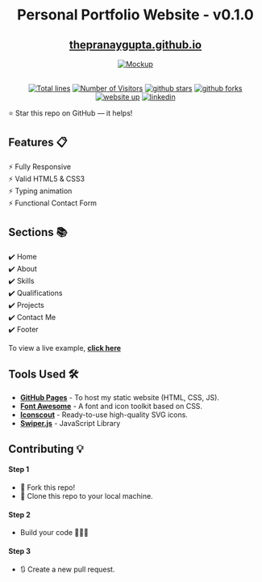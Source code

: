 <div align="center">

<h1>Personal Portfolio Website - v0.1.0</h1>

<h2>
  <a href="https://isaac18.github.io/">thepranaygupta.github.io</a>
</h2>

<div align="center">
  <a href="https://isaac18.github.io/">
    <img alt="Mockup" src="https://user-images.githubusercontent.com/64855541/148080556-ec9d5062-1092-4bd4-ba12-82a153e32985.png" />
  </a>
</div>

<br/>

<a href="https://github.com/isaac18/isaac18.github.io"><img src="https://sloc.xyz/github/isaac18/isaac18.github.io" alt="Total lines"></a>
<a href="https://github.com/isaac18/isaac18.github.io"><img src="https://visitor-badge.laobi.icu/badge?page_id=isaac18/isaac18.github.io" alt="Number of Visitors"></a>
<a href="https://github.com/isaac18/isaac18.github.io/stargazers"><img src="https://img.shields.io/github/stars/isaac18/isaac18.github.io" alt="github stars"></a>
<a href="https://github.com/isaac18/isaac18.github.io/network/members"><img src="https://img.shields.io/github/forks/isaac18/isaac18.github.io" alt="github forks"></a>
<a href="https://isaac18.github.io/"><img src="https://img.shields.io/badge/website-up-yellow" alt="website up"></a>
<a href="https://www.linkedin.com/in/isaac18/"><img src="https://img.shields.io/badge/ask%20me-linkedin-1abc9c.svg" alt="linkedin"></a>

</div>

⭐ Star this repo on GitHub — it helps!

## Features 📋

⚡️ Fully Responsive\
⚡️ Valid HTML5 & CSS3\
⚡️ Typing animation\
⚡️ Functional Contact Form

## Sections 📚

✔️ Home\
✔️ About\
✔️ Skills \
✔️ Qualifications \
✔️ Projects\
✔️ Contact Me\
✔️ Footer

To view a live example, **[click here](https://isaac18.github.io/)**

## Tools Used 🛠️

- [**GitHub Pages**](https://docs.github.com/en/pages) - To host my static website (HTML, CSS, JS).
- [**Font Awesome**](https://fontawesome.com/) - A font and icon toolkit based on CSS.
- [**Iconscout**](https://iconscout.com/unicons) - Ready-to-use high-quality SVG icons.
- [**Swiper.js**](https://swiperjs.com/) - JavaScript Library

## Contributing 💡

#### Step 1

- 🍴 Fork this repo!
- 👯 Clone this repo to your local machine.

#### Step 2

- Build your code 🔨🔨🔨

#### Step 3

- 🔃 Create a new pull request.
